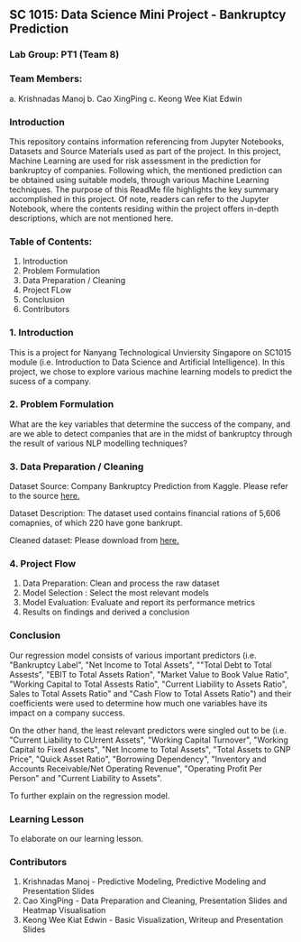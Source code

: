 ## SC 1015: Data Science Mini Project - Bankruptcy Prediction

### Lab Group: PT1 (Team 8)

### Team Members: 

a.  Krishnadas Manoj
b.  Cao XingPing
c.  Keong Wee Kiat Edwin

### Introduction

This repository contains information referencing from Jupyter Notebooks, Datasets and Source Materials used as part of the project. In this project, Machine Learning are used for risk assessment in the prediction for bankruptcy of companies. Following which, the mentioned prediction can be obtained using suitable models, through various Machine Learning techniques. The purpose of this ReadMe file highlights the key summary accomplished in this project. Of note, readers can refer to the Jupyter Notebook, where the contents residing within the project offers in-depth descriptions, which are not mentioned here.

### Table of Contents:

1.  Introduction
2.  Problem Formulation
3.  Data Preparation / Cleaning
4.  Project FLow
5.  Conclusion
6.  Contributors

### 1.  Introduction

This is a project for Nanyang Technological Unviersity Singapore on SC1015 module (i.e. Introduction to Data Science and Artificial Intelligence). In this project, we chose to explore various machine learning models to predict the sucess of a company. 

### 2.  Problem Formulation

What are the key variables that determine the success of the company, and are we able to detect companies that are in the midst of bankruptcy through the result of various NLP modelling techniques?

### 3.  Data Preparation / Cleaning

Dataset Source: Company Bankruptcy Prediction from Kaggle. Please refer to the source [here.](https://www.kaggle.com/datasets/fedesoriano/company-bankruptcy-prediction)

Dataset Description: The dataset used contains financial rations of 5,606 comapnies, of which 220 have gone bankrupt.

Cleaned dataset: Please download from [here.](https://github.com/zentorno365/Company-Bankruptcy-Prediction-Mini-Project-DSAI/blob/main/Data_Source%20(cleaned)/data.csv)

### 4.  Project Flow

1.  Data Preparation: Clean and process the raw dataset
2.  Model Selection : Select the most relevant models
3.  Model Evaluation: Evaluate and report its performance metrics
4.  Results on findings and derived a conclusion

### Conclusion

Our regression model consists of various important predictors (i.e. "Bankruptcy Label", "Net Income to Total Assets", ""Total Debt to Total Assests", "EBIT to Total Assets Ration", "Market Value to Book Value Ratio", "Working Capital to Total Assests Ratio", "Current Liability to Assets Ratio", Sales to Total Assets Ratio" and "Cash Flow to Total Assets Ratio") and their coefficients were used to determine how much one variables have its impact on a company success.

On the other hand, the least relevant predictors were singled out to be (i.e. "Current Liability to CUrrent Assets", "Working Capital Turnover", "Working Capital to Fixed Assets", "Net Income to Total Assets", "Total Assets to GNP Price", "Quick Asset Ratio", "Borrowing Dependency", "Inventory and Accounts Receivable/Net Operating Revenue", "Operating Profit Per Person" and "Current Liability to Assets".

To further explain on the regression model.

### Learning Lesson

To elaborate on our learning lesson.

### Contributors

1.  Krishnadas Manoj - Predictive Modeling, Predictive Modeling and Presentation Slides
2.  Cao XingPing - Data Preparation and Cleaning, Presentation Slides and Heatmap Visualisation
3.  Keong Wee Kiat Edwin - Basic Visualization, Writeup and Presentation Slides
